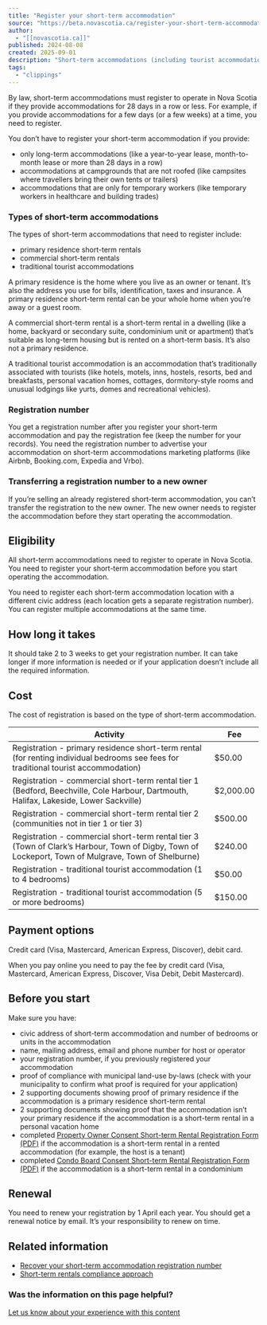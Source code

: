 ```yaml
---
title: "Register your short-term accommodation"
source: "https://beta.novascotia.ca/register-your-short-term-accommodation"
author:
  - "[[novascotia.ca]]"
published: 2024-08-08
created: 2025-09-01
description: "Short-term accommodations (including tourist accommodations) need to register with the Short-term Rentals Registry to operate in Nova Scotia."
tags:
  - "clippings"
---
```

By law, short-term accommodations must register to operate in Nova Scotia if they provide accommodations for 28 days in a row or less. For example, if you provide accommodations for a few days (or a few weeks) at a time, you need to register.

You don’t have to register your short-term accommodation if you provide:

- only long-term accommodations (like a year-to-year lease, month-to-month lease or more than 28 days in a row)
- accommodations at campgrounds that are not roofed (like campsites where travellers bring their own tents or trailers)
- accommodations that are only for temporary workers (like temporary workers in healthcare and building trades)

### Types of short-term accommodations

The types of short-term accommodations that need to register include:

- primary residence short-term rentals
- commercial short-term rentals
- traditional tourist accommodations

A primary residence is the home where you live as an owner or tenant. It’s also the address you use for bills, identification, taxes and insurance. A primary residence short-term rental can be your whole home when you’re away or a guest room.

A commercial short-term rental is a short-term rental in a dwelling (like a home, backyard or secondary suite, condominium unit or apartment) that’s suitable as long-term housing but is rented on a short-term basis. It’s also not a primary residence.

A traditional tourist accommodation is an accommodation that’s traditionally associated with tourists (like hotels, motels, inns, hostels, resorts, bed and breakfasts, personal vacation homes, cottages, dormitory-style rooms and unusual lodgings like yurts, domes and recreational vehicles).

### Registration number

You get a registration number after you register your short-term accommodation and pay the registration fee (keep the number for your records). You need the registration number to advertise your accommodation on short-term accommodations marketing platforms (like Airbnb, Booking.com, Expedia and Vrbo).

### Transferring a registration number to a new owner

If you’re selling an already registered short-term accommodation, you can’t transfer the registration to the new owner. The new owner needs to register the accommodation before they start operating the accommodation.

## Eligibility

All short-term accommodations need to register to operate in Nova Scotia. You need to register your short-term accommodation before you start operating the accommodation.

You need to register each short-term accommodation location with a different civic address (each location gets a separate registration number). You can register multiple accommodations at the same time.

## How long it takes

It should take 2 to 3 weeks to get your registration number. It can take longer if more information is needed or if your application doesn’t include all the required information.

## Cost

The cost of registration is based on the type of short-term accommodation.

| Activity | Fee |
| --- | --- |
| Registration - primary residence short-term rental (for renting individual bedrooms see fees for traditional tourist accommodation) | $50.00 |
| Registration - commercial short-term rental tier 1 (Bedford, Beechville, Cole Harbour, Dartmouth, Halifax, Lakeside, Lower Sackville) | $2,000.00 |
| Registration - commercial short-term rental tier 2 (communities not in tier 1 or tier 3) | $500.00 |
| Registration - commercial short-term rental tier 3 (Town of Clark’s Harbour, Town of Digby, Town of Lockeport, Town of Mulgrave, Town of Shelburne) | $240.00 |
| Registration - traditional tourist accommodation (1 to 4 bedrooms) | $50.00 |
| Registration - traditional tourist accommodation (5 or more bedrooms) | $150.00 |

## Payment options

Credit card (Visa, Mastercard, American Express, Discover), debit card.

When you pay online you need to pay the fee by credit card (Visa, Mastercard, American Express, Discover, Visa Debit, Debit Mastercard).

## Before you start

Make sure you have:

- civic address of short-term accommodation and number of bedrooms or units in the accommodation
- name, mailing address, email and phone number for host or operator
- your registration number, if you previously registered your accommodation
- proof of compliance with municipal land-use by-laws (check with your municipality to confirm what proof is required for your application)
- 2 supporting documents showing proof of primary residence if the accommodation is a primary residence short-term rental
- 2 supporting documents showing proof that the accommodation isn’t your primary residence if the accommodation is a short-term rental in a personal vacation home
- completed [Property Owner Consent Short-term Rental Registration Form (PDF)](https://beta.novascotia.ca/sites/default/files/documents/1-3759/property-owner-consent-short-term-rental-registration-form-en.pdf) if the accommodation is a short-term rental in a rented accommodation (for example, the host is a tenant)
- completed [Condo Board Consent Short-term Rental Registration Form (PDF)](https://beta.novascotia.ca/sites/default/files/documents/1-3759/condo-board-consent-short-term-rental-registration-form-en.pdf) if the accommodation is a short-term rental in a condominium

## Renewal

You need to renew your registration by 1 April each year. You should get a renewal notice by email. It’s your responsibility to renew on time.

## Related information

- [Recover your short-term accommodation registration number](https://beta.novascotia.ca/recover-your-short-term-accommodation-registration-number)
- [Short-term rentals compliance approach](https://beta.novascotia.ca/documents/short-term-rentals-compliance-approach)

### Was the information on this page helpful?

[Let us know about your experience with this content](https://beta.novascotia.ca/was-content-helpful?pid=DOB_ACR_004)